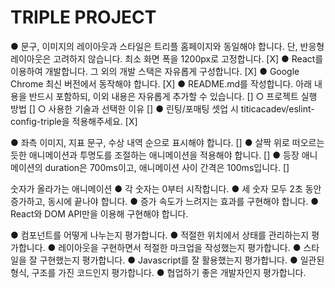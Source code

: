 # TRIPLE PROJECT

● 문구, 이미지의 레이아웃과 스타일은 트리플 홈페이지와 동일해야 합니다. 단,
반응형 레이아웃은 고려하지 않습니다. 최소 화면 폭을 1200px로 고정합니다. [X]
● React를 이용하여 개발합니다. 그 외의 개발 스택은 자유롭게 구성합니다. [X]
● Google Chrome 최신 버전에서 동작해야 합니다. [X]
● README.md를 작성합니다. 아래 내용을 반드시 포함하되, 이외 내용은 자유롭게
추가할 수 있습니다. []
  ○ 프로젝트 실행 방법 []
  ○ 사용한 기술과 선택한 이유 []
● 린팅/포매팅 셋업 시 titicacadev/eslint-config-triple을 적용해주세요. [X]



● 좌측 이미지, 지표 문구, 수상 내역 순으로 표시해야 합니다. []
● 살짝 위로 떠오르는 듯한 애니메이션과 투명도를 조절하는 애니메이션을
적용해야 합니다. []
● 등장 애니메이션의 duration은 700ms이고, 애니메이션 사이 간격은
100ms입니다. []


숫자가 올라가는 애니메이션
● 각 숫자는 0부터 시작합니다.
● 세 숫자 모두 2초 동안 증가하고, 동시에 끝나야 합니다.
● 증가 속도가 느려지는 효과를 구현해야 합니다.
● React와 DOM API만을 이용해 구현해야 합니다.

● 컴포넌트를 어떻게 나누는지 평가합니다.
● 적절한 위치에서 상태를 관리하는지 평가합니다.
● 레이아웃을 구현하면서 적절한 마크업을 작성했는지 평가합니다.
● 스타일을 잘 구현했는지 평가합니다.
● Javascript를 잘 활용했는지 평가합니다.
● 일관된 형식, 구조를 가진 코드인지 평가합니다.
● 협업하기 좋은 개발자인지 평가합니다.
